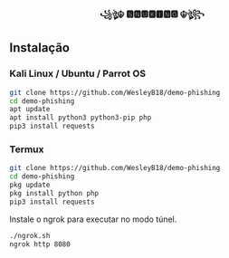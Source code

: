 <p align="center">
  <br>
    <b>꧁ঔৣ☬ 🆂🅽🆄🅺🅸🅽🅶 ☬ঔৣ꧂</b>
  <br>
</p>

## Instalação

### Kali Linux / Ubuntu / Parrot OS

```bash
git clone https://github.com/WesleyB18/demo-phishing
cd demo-phishing
apt update
apt install python3 python3-pip php
pip3 install requests
```

### Termux

```bash
git clone https://github.com/WesleyB18/demo-phishing
cd demo-phishing
pkg update
pkg install python php
pip3 install requests
```

Instale o ngrok para executar no modo túnel.

```bash
./ngrok.sh
ngrok http 8080
```

